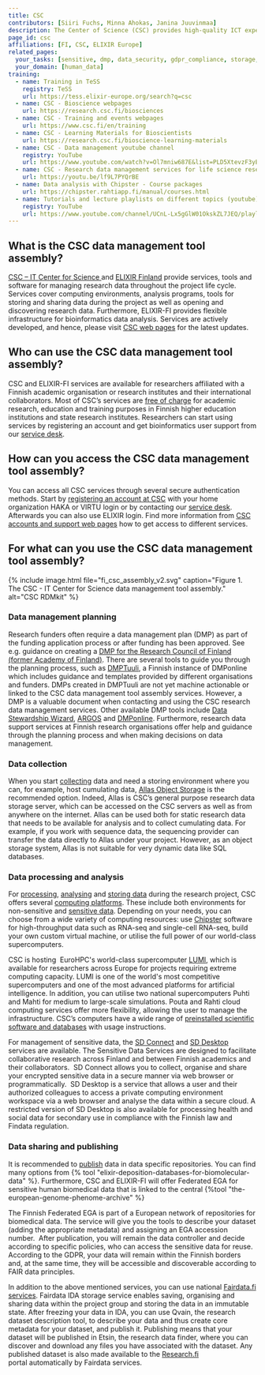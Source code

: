 ```yaml
---
title: CSC
contributors: [Siiri Fuchs, Minna Ahokas, Janina Juuvinmaa]
description: The Center of Science (CSC) provides high-quality ICT expert services for researchers in Finland and their collaborators.
page_id: csc
affiliations: [FI, CSC, ELIXIR Europe]
related_pages: 
  your_tasks: [sensitive, dmp, data_security, gdpr_compliance, storage, data_publication, data_transfer, data_analysis]
  your_domain: [human_data]
training:
  - name: Training in TeSS
    registry: TeSS
    url: https://tess.elixir-europe.org/search?q=csc
  - name: CSC - Bioscience webpages
    url: https://research.csc.fi/biosciences
  - name: CSC - Training and events webpages
    url: https://www.csc.fi/en/training
  - name: CSC - Learning Materials for Bioscientists
    url: https://research.csc.fi/bioscience-learning-materials
  - name: CSC - Data management youtube channel
    registry: YouTube
    url: https://www.youtube.com/watch?v=Ol7mniw687E&list=PLD5XtevzF3yEZw-8LadtaGVV8Um6CbMja
  - name: CSC - Research data management services for life science research (youtube video)
    url: https://youtu.be/lf9L7PYQrBE
  - name: Data analysis with Chipster - Course packages
    url: https://chipster.rahtiapp.fi/manual/courses.html
  - name: Tutorials and lecture playlists on different topics (youtube)
    registry: YouTube
    url: https://www.youtube.com/channel/UCnL-Lx5gGlW01OkskZL7JEQ/playlists
---
```


## What is the CSC data management tool assembly?
[CSC – IT Center for Science ](https://research.csc.fi/home) and [ELIXIR Finland](https://www.elixir-finland.org/en/frontpage/) provide services, tools and software for managing research data throughout the project life cycle. Services cover computing environments, analysis programs, tools for storing and sharing data during the project as well as opening and discovering research data. Furthermore, ELIXIR-FI provides flexible infrastructure for bioinformatics data analysis. Services are actively developed, and hence, please visit [CSC web pages](https://research.csc.fi/home) for the latest updates.


## Who can use the CSC data management tool assembly?
CSC and ELIXIR-FI services are available for researchers affiliated with a Finnish academic organisation or research institutes and their international collaborators. Most of CSC’s services are [free of charge](https://research.csc.fi/free-of-charge-use-cases) for academic research, education and training purposes in Finnish higher education institutions and state research institutes. Researchers can start using services by registering an account and get bioinformatics user support from our [service desk](mailto:servicedesk@csc.fi).


## How can you access the CSC data management tool assembly?
You can access all CSC services through several secure authentication methods. Start by [registering an account at CSC](https://docs.csc.fi/accounts/how-to-create-new-user-account/) with your home organization HAKA or VIRTU login or by contacting our [service desk](mailto:servicedesk@csc.fi). Afterwards you can also use ELIXIR login. Find more information from [CSC accounts and support web pages](https://research.csc.fi//accounts-and-projects) how to get access to different services.


## For what can you use the CSC data management tool assembly?

{% include image.html file="fi_csc_assembly_v2.svg" caption="Figure 1. The CSC - IT Center for Science data management tool assembly." alt="CSC RDMkit" %}

### Data management planning
Research funders often require a data management plan (DMP) as part of the funding application process or after funding has been approved. See e.g. guidance on creating a [DMP for the Research Council of Finland (former Academy of Finland)](https://www.aka.fi/en/research-funding/apply-for-funding/how-to-apply-for-funding/az-index-of-application-guidelines2/data-management-plan/data-management-plan/). There are several tools to guide you through the planning process, such as [DMPTuuli](https://dmptuuli.fi/), a Finnish instance of DMPonline which includes guidance and templates provided by different organisations and funders. DMPs created in DMPTuuli are not yet machine actionable or linked to the CSC data management tool assembly services. However, a DMP is a valuable document when contacting and using the CSC research data management services. Other available DMP tools include [Data Stewardship Wizard](https://researchers.ds-wizard.org/wizard/), [ARGOS](https://argos.openaire.eu/splash/) and [DMPonline](https://dmponline.dcc.ac.uk/). Furthermore, research data support services at Finnish research organisations offer help and guidance through the planning process and when making decisions on data management.


### Data collection
When you start [collecting](collecting) data and need a storing environment where you can, for example, host cumulating data, [Allas Object Storage](https://research.csc.fi/-/allas) is the recommended option. Indeed, Allas is CSC’s general purpose research data storage server, which can be accessed on the CSC servers as well as from anywhere on the internet. Allas can be used both for static research data that needs to be available for analysis and to collect cumulating data. For example, if you work with sequence data, the sequencing provider can transfer the data directly to Allas under your project. However, as an object storage system, Allas is not suitable for very dynamic data like SQL databases.


### Data processing and analysis 
For [processing](processing), [analysing](analysing) and [storing data](storage) during the research project, CSC offers several [computing platforms](https://research.csc.fi/computing). These include both environments for non-sensitive and [sensitive data](data_sensitivity). Depending on your needs, you can choose from a wide variety of computing resources: use [Chipster](https://chipster.csc.fi/) software for high-throughput data such as RNA-seq and single-cell RNA-seq, build your own custom virtual machine, or utilise the full power of our world-class supercomputers.

CSC is hosting  EuroHPC's world-class supercomputer [LUMI](https://www.lumi-supercomputer.eu/), which is available for researchers across Europe for projects requiring extreme computing capacity. LUMI is one of the world's most competitive supercomputers and one of the most advanced platforms for artificial intelligence. In addition, you can utilise two national supercomputers Puhti and Mahti for medium to large-scale simulations. Pouta and Rahti cloud computing services offer more flexibility, allowing the user to manage the infrastructure. CSC’s computers have a wide range of [preinstalled scientific software and databases](https://research.csc.fi/bioscience-programs) with usage instructions.

For management of sensitive data, the [SD Connect](https://research.csc.fi/-/sd-connect) and [SD Desktop](https://research.csc.fi/-/sd-desktop) services are available. The Sensitive Data Services are designed to facilitate collaborative research across Finland and between Finnish academics and their collaborators.  SD Connect allows you to collect, organise and share your encrypted sensitive data in a secure manner via web browser or programmatically.  SD Desktop is a service that allows a user and their authorized colleagues to access a private computing environment workspace via a web browser and analyse the data within a secure cloud. A restricted version of SD Desktop is also available for processing health and social data for secondary use in compliance with the Finnish law and Findata regulation.


### Data sharing and publishing
It is recommended to [publish](data_publication) data in data specific repositories. You can find many options from {% tool "elixir-deposition-databases-for-biomolecular-data" %}.  Furthermore, CSC and ELIXIR-FI will offer Federated EGA for sensitive human biomedical data that is linked to the central {%tool "the-european-genome-phenome-archive" %}

The Finnish Federated EGA is part of a European network of repositories for biomedical data. The service will give you the tools to describe your dataset (adding the appropriate metadata) and assigning an EGA accession number.  After publication, you will remain the data controller and decide according to specific policies, who can access the sensitive data for reuse. According to the GDPR, your data will remain within the Finnish borders and, at the same time, they will be accessible and discoverable according to FAIR data principles. 

In addition to the above mentioned services, you can use national [Fairdata.fi services](https://research.csc.fi/-/fairdata-services). Fairdata IDA storage service enables saving, organising and sharing data within the project group and storing the data in an immutable state. After freezing your data in IDA, you can use Qvain, the research dataset description tool, to describe your data and thus create core metadata for your dataset, and publish it. Publishing means that your dataset will be published in Etsin, the research data finder, where you can discover and download any files you have associated with the dataset. Any published dataset is also made available to the [Research.fi](https://research.fi/en/) portal automatically by Fairdata services.
